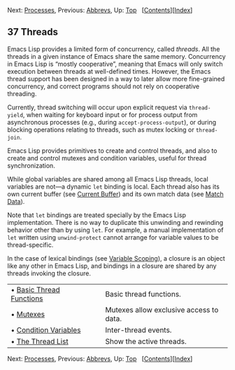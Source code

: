 

Next: [Processes](Processes.html), Previous: [Abbrevs](Abbrevs.html), Up: [Top](index.html)   \[[Contents](index.html#SEC_Contents "Table of contents")]\[[Index](Index.html "Index")]

## 37 Threads

Emacs Lisp provides a limited form of concurrency, called *threads*. All the threads in a given instance of Emacs share the same memory. Concurrency in Emacs Lisp is “mostly cooperative”, meaning that Emacs will only switch execution between threads at well-defined times. However, the Emacs thread support has been designed in a way to later allow more fine-grained concurrency, and correct programs should not rely on cooperative threading.

Currently, thread switching will occur upon explicit request via `thread-yield`, when waiting for keyboard input or for process output from asynchronous processes (e.g., during `accept-process-output`), or during blocking operations relating to threads, such as mutex locking or `thread-join`.

Emacs Lisp provides primitives to create and control threads, and also to create and control mutexes and condition variables, useful for thread synchronization.

While global variables are shared among all Emacs Lisp threads, local variables are not—a dynamic `let` binding is local. Each thread also has its own current buffer (see [Current Buffer](Current-Buffer.html)) and its own match data (see [Match Data](Match-Data.html)).

Note that `let` bindings are treated specially by the Emacs Lisp implementation. There is no way to duplicate this unwinding and rewinding behavior other than by using `let`. For example, a manual implementation of `let` written using `unwind-protect` cannot arrange for variable values to be thread-specific.

In the case of lexical bindings (see [Variable Scoping](Variable-Scoping.html)), a closure is an object like any other in Emacs Lisp, and bindings in a closure are shared by any threads invoking the closure.

|                                                         |    |                                         |
| :------------------------------------------------------ | -- | :-------------------------------------- |
| • [Basic Thread Functions](Basic-Thread-Functions.html) |    | Basic thread functions.                 |
| • [Mutexes](Mutexes.html)                               |    | Mutexes allow exclusive access to data. |
| • [Condition Variables](Condition-Variables.html)       |    | Inter-thread events.                    |
| • [The Thread List](The-Thread-List.html)               |    | Show the active threads.                |

Next: [Processes](Processes.html), Previous: [Abbrevs](Abbrevs.html), Up: [Top](index.html)   \[[Contents](index.html#SEC_Contents "Table of contents")]\[[Index](Index.html "Index")]
